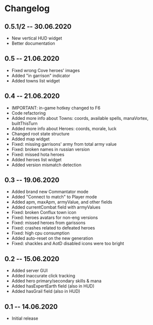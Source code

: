 # Changelog

## 0.5.1/2 -- 30.06.2020
- New vertical HUD widget
- Better documentation

## 0.5 -- 21.06.2020
- Fixed wrong Cove heroes' images
- Added "in garrison" indicator
- Added towns list widget

## 0.4 -- 21.06.2020
- IMPORTANT: in-game hotkey changed to F6
- Code refactoring
- Added more info about Towns: coords, available spells, manaVortex, builtThisTurn
- Added more info about Heroes: coords, morale, luck
- Changed root state structure 
- Added map widget
- Fixed: missing garrisons' army from total army value
- Fixed: broken names in russian version
- Fixed: missed hota heroes
- Added heroes list widget
- Added version mismatch detection

## 0.3 -- 19.06.2020
- Added brand new Commantator mode
- Added "Connect to match" to Player mode
- Added apm, maxApm, armyValue, and other fields
- Added currentCombat field with armyValues
- Fixed: broken Conflux town icon
- Fixed: heroes avatars for non-eng versions
- Fixed: missed heroes from garissons
- Fixed: crashes related to defeated heroes
- Fixed: high cpu consumption
- Added auto-reset on the new generation
- Fixed: shackles and AotD disabled icons were too bright

## 0.2 -- 15.06.2020
- Added server GUI
- Added inaccurate click tracking
- Added hero primary/secondary skills & mana
- Added hasExpertEarth field (also in HUD)
- Added hasGrail field (also in HUD)

## 0.1 -- 14.06.2020
- Initial release